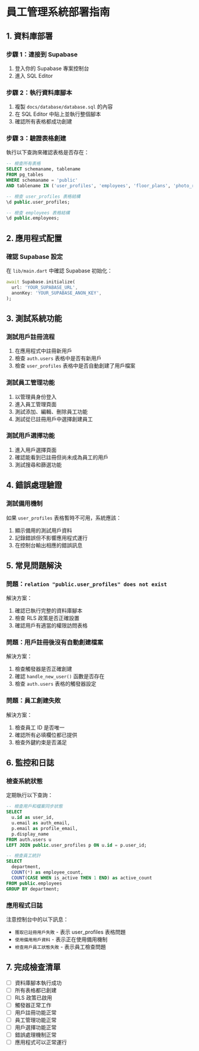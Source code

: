 # 員工管理系統部署指南

## 1. 資料庫部署

### 步驟 1：連接到 Supabase
1. 登入你的 Supabase 專案控制台
2. 進入 SQL Editor

### 步驟 2：執行資料庫腳本
1. 複製 `docs/database/database.sql` 的內容
2. 在 SQL Editor 中貼上並執行整個腳本
3. 確認所有表格都成功創建

### 步驟 3：驗證表格創建
執行以下查詢來確認表格是否存在：

```sql
-- 檢查所有表格
SELECT schemaname, tablename 
FROM pg_tables 
WHERE schemaname = 'public' 
AND tablename IN ('user_profiles', 'employees', 'floor_plans', 'photo_records');

-- 檢查 user_profiles 表格結構
\d public.user_profiles;

-- 檢查 employees 表格結構  
\d public.employees;
```

## 2. 應用程式配置

### 確認 Supabase 設定
在 `lib/main.dart` 中確認 Supabase 初始化：

```dart
await Supabase.initialize(
  url: 'YOUR_SUPABASE_URL',
  anonKey: 'YOUR_SUPABASE_ANON_KEY',
);
```

## 3. 測試系統功能

### 測試用戶註冊流程
1. 在應用程式中註冊新用戶
2. 檢查 `auth.users` 表格中是否有新用戶
3. 檢查 `user_profiles` 表格中是否自動創建了用戶檔案

### 測試員工管理功能
1. 以管理員身份登入
2. 進入員工管理頁面
3. 測試添加、編輯、刪除員工功能
4. 測試從已註冊用戶中選擇創建員工

### 測試用戶選擇功能
1. 進入用戶選擇頁面
2. 確認能看到已註冊但尚未成為員工的用戶
3. 測試搜尋和篩選功能

## 4. 錯誤處理驗證

### 測試備用機制
如果 `user_profiles` 表格暫時不可用，系統應該：
1. 顯示備用的測試用戶資料
2. 記錄錯誤但不影響應用程式運行
3. 在控制台輸出相應的錯誤訊息

## 5. 常見問題解決

### 問題：`relation "public.user_profiles" does not exist`
解決方案：
1. 確認已執行完整的資料庫腳本
2. 檢查 RLS 政策是否正確設置
3. 確認用戶有適當的權限訪問表格

### 問題：用戶註冊後沒有自動創建檔案
解決方案：
1. 檢查觸發器是否正確創建
2. 確認 `handle_new_user()` 函數是否存在
3. 檢查 `auth.users` 表格的觸發器設定

### 問題：員工創建失敗
解決方案：
1. 檢查員工 ID 是否唯一
2. 確認所有必填欄位都已提供
3. 檢查外鍵約束是否滿足

## 6. 監控和日誌

### 檢查系統狀態
定期執行以下查詢：

```sql
-- 檢查用戶和檔案同步狀態
SELECT 
  u.id as user_id,
  u.email as auth_email,
  p.email as profile_email,
  p.display_name
FROM auth.users u
LEFT JOIN public.user_profiles p ON u.id = p.user_id;

-- 檢查員工統計
SELECT 
  department,
  COUNT(*) as employee_count,
  COUNT(CASE WHEN is_active THEN 1 END) as active_count
FROM public.employees
GROUP BY department;
```

### 應用程式日誌
注意控制台中的以下訊息：
- `獲取已註冊用戶失敗` - 表示 user_profiles 表格問題
- `使用備用用戶資料` - 表示正在使用備用機制
- `檢查用戶員工狀態失敗` - 表示員工檢查問題

## 7. 完成檢查清單

- [ ] 資料庫腳本執行成功
- [ ] 所有表格都已創建
- [ ] RLS 政策已啟用
- [ ] 觸發器正常工作
- [ ] 用戶註冊功能正常
- [ ] 員工管理功能正常
- [ ] 用戶選擇功能正常
- [ ] 錯誤處理機制正常
- [ ] 應用程式可以正常運行